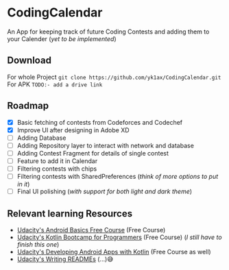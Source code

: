 # CodingCalendar
An App for keeping track of future Coding Contests and adding them to your Calender (_yet to be implemented_)

## Download
For whole Project `git clone https://github.com/yk1ax/CodingCalendar.git`\
For APK `TODO:- add a drive link`

## Roadmap
- [x] Basic fetching of contests from Codeforces and Codechef
- [x] Improve UI after designing in Adobe XD
- [ ] Adding Database
- [ ] Adding Repository layer to interact with network and database
- [ ] Adding Contest Fragment for details of single contest
- [ ] Feature to add it in Calendar
- [ ] Filtering contests with chips
- [ ] Filtering contests with SharedPreferences (_think of more options to put in it_)
- [ ] Final UI polishing (_with support for both light and dark theme_)

## Relevant learning Resources
- [Udacity's Android Basics Free Course](https://www.udacity.com/course/android-basics-nanodegree-by-google--nd803) (Free Course)
- [Udacity's Kotlin Bootcamp for Programmers](https://www.udacity.com/course/kotlin-bootcamp-for-programmers--ud9011) (Free Course) (_I still have to finish this one_)
- [Udacity's Developing Android Apps with Kotlin](https://www.udacity.com/course/developing-android-apps-with-kotlin--ud9012) (Free Course as well)
- [Udacity's Writing READMEs](https://www.udacity.com/course/writing-readmes--ud777) (...)😅
